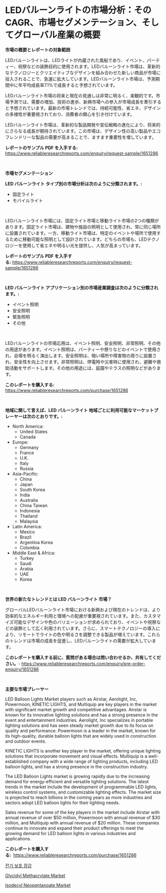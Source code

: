 <p><h1>LEDバルーンライトの市場分析：そのCAGR、市場セグメンテーション、そしてグローバル産業の概要</h1></p><p><strong>市場の概要とレポートの対象範囲</strong></p>
<p><p>LEDバルーンライトは、LEDライトが内蔵された風船であり、イベント、パーティー、祝祭などの装飾目的に使用されます。LEDバルーンライト市場は、革新的なテクノロジーとクリエイティブなデザインを組み合わせた新しい商品が市場に投入されることで、急速に拡大しています。LEDバルーンライト市場は、予測期間中に年平均成長率7.1%で成長すると予想されています。</p><p>LEDバルーンライト市場の将来と現在の見通しは非常に明るく、楽観的です。市場予測では、需要の増加、技術の進歩、新興市場への参入が市場成長を牽引すると予想されています。最新の市場トレンドでは、持続可能性、省エネ、デザインの多様性が重要視されており、消費者の関心を引き付けています。</p><p>LEDバルーンライト市場は、革新的な製品開発や宣伝戦略の進化により、将来的にさらなる成長が期待されています。この市場は、デザイン性の高い製品やエコフレンドリーな製品の需要が高まることで、ますます重要性を増しています。</p></p>
<p><strong>レポートのサンプル PDF を入手する:</strong> <a href="https://www.reliableresearchreports.com/enquiry/request-sample/1651286">https://www.reliableresearchreports.com/enquiry/request-sample/1651286</a></p>
<p>&nbsp;</p>
<p><strong>市場セグメンテーション</strong></p>
<p><strong>LED バルーンライト タイプ別の市場分析は次のように分類されます。:</strong></p>
<p><ul><li>固定ライト</li><li>モバイルライト</li></ul></p>
<p>&nbsp;</p>
<p><p>LEDバルーンライト市場には、固定ライト市場と移動ライト市場の2つの種類があります。固定ライト市場は、建物や施設の照明として使用され、常に同じ場所に設置されています。一方、移動ライト市場は、特定のイベントや場所で使用するために移動可能な照明として設計されています。どちらの市場も、LEDテクノロジーを使用して省エネや明るい光を提供し、人気が高まっています。</p></p>
<p><strong>レポートのサンプル PDF を入手する:</strong>&nbsp;<a href="https://www.reliableresearchreports.com/enquiry/request-sample/1651286">https://www.reliableresearchreports.com/enquiry/request-sample/1651286</a></p>
<p>&nbsp;</p>
<p><strong> LED バルーンライト アプリケーション別の市場産業調査は次のように分類されます。:</strong></p>
<p><ul><li>イベント照明</li><li>安全照明</li><li>緊急照明</li><li>その他</li></ul></p>
<p>&nbsp;</p>
<p><p>LEDバルーンライトの市場応用は、イベント照明、安全照明、非常照明、その他の用途があります。イベント照明は、パーティーや祭りなどのイベントで使用され、会場を明るく演出します。安全照明は、暗い場所や障害物の周りに設置され、安全性を向上させます。非常照明は、停電時や災害時に使用され、避難や救助活動をサポートします。その他の用途には、庭園やテラスの照明などがあります。</p></p>
<p><strong>このレポートを購入する:</strong>&nbsp; <a href="https://www.reliableresearchreports.com/purchase/1651286">https://www.reliableresearchreports.com/purchase/1651286</a></p>
<p>&nbsp;</p>
<p><strong>地域に関して言えば、LED バルーンライト 地域ごとに利用可能なマーケットプレーヤーは次のとおりです。:</strong></p>
<p><ul>
    <li>
        North America:
        <ul>
            <li>United States</li>
            <li>Canada</li>
        </ul>
    </li>
    <li>
        Europe:
        <ul>
            <li>Germany</li>
            <li>France</li>
            <li>U.K.</li>
            <li>Italy</li>
            <li>Russia</li>
        </ul>
    </li>
    <li>
        Asia-Pacific:
        <ul>
            <li>China</li>
            <li>Japan</li>
            <li>South Korea</li>
            <li>India</li>
            <li>Australia</li>
            <li>China Taiwan</li>
            <li>Indonesia</li>
            <li>Thailand</li>
            <li>Malaysia</li>
        </ul>
    </li>
    <li>
        Latin America:
        <ul>
            <li>Mexico</li>
            <li>Brazil</li>
            <li>Argentina Korea</li>
            <li>Colombia</li>
        </ul>
    </li>
    <li>
        Middle East & Africa:
        <ul>
            <li>Turkey</li>
            <li>Saudi</li>
            <li>Arabia</li>
            <li>UAE</li>
            <li>Korea</li>
        </ul>
    </li>
    </ul></p>
<p>&nbsp;</p>
<p><strong>世界の新たなトレンドとは LED バルーンライト 市場？</strong></p>
<p><p>グローバルLEDバルーンライト市場における新興および現在のトレンドは、より効率的なエネルギー利用と環境への配慮が重要視されています。また、カスタマイズ可能なデザインや色のバリエーションが求められており、イベントや祝祭などの装飾として広く利用されています。さらに、スマートテクノロジーの導入により、リモートでライトの色や明るさを調整できる製品が増えています。これらのトレンドは市場の成長を促進し、LEDバルーンライトの需要が拡大しています。</p></p>
<p><strong>このレポートを購入する前に、質問がある場合は問い合わせるか、共有してください。</strong>- <a href="https://www.reliableresearchreports.com/enquiry/pre-order-enquiry/1651286">https://www.reliableresearchreports.com/enquiry/pre-order-enquiry/1651286</a></p>
<p>&nbsp;</p>
<p><strong>主要な市場プレーヤー</strong></p>
<p><p>LED Balloon Lights Market players such as Airstar, Aerolight, Inc, Powermoon, KINETIC LIGHTS, and Multiquip are key players in the market with significant market growth and competitive advantages. Airstar is known for its innovative lighting solutions and has a strong presence in the event and entertainment industries. Aerolight, Inc specializes in portable lighting solutions and has seen steady market growth due to its focus on quality and performance. Powermoon is a leader in the market, known for its high-quality, durable balloon lights that are widely used in construction and outdoor events.</p><p>KINETIC LIGHTS is another key player in the market, offering unique lighting solutions that incorporate movement and visual effects. Multiquip is a well-established company with a wide range of lighting products, including LED balloon lights, and has a strong presence in the construction industry.</p><p>The LED Balloon Lights market is growing rapidly due to the increasing demand for energy-efficient and versatile lighting solutions. The latest trends in the market include the development of programmable LED lights, wireless control systems, and customizable lighting effects. The market size is projected to reach billions in the coming years as more industries and sectors adopt LED balloon lights for their lighting needs.</p><p>Sales revenue for some of the key players in the market include Airstar with annual revenue of over $50 million, Powermoon with annual revenue of $30 million, and Multiquip with annual revenue of $20 million. These companies continue to innovate and expand their product offerings to meet the growing demand for LED balloon lights in various industries and applications.</p></p>
<p><strong>このレポートを購入する:</strong>&nbsp;&nbsp;<a href="https://www.reliableresearchreports.com/purchase/1651286">https://www.reliableresearchreports.com/purchase/1651286</a></p>
<p><p><a href="https://medium.com/@wallacecumfgmings567556/%EC%A0%84%EA%B8%B0-%EC%95%88%EC%A0%84-%EC%9E%A5%EA%B0%91-%EC%8B%9C%EC%9E%A5-%EB%B6%84%EC%84%9D-%EC%83%81%EC%8A%A8-cagr-%EC%8B%9C%EC%9E%A5-%EC%84%B8%EB%B6%84%ED%99%94-%EB%B0%8F-%EA%B5%AD%EC%A0%9C-%EC%82%B0%EC%97%85-%EA%B0%9C%EC%9A%94-59d6c28efcbe">전기 보호 장갑</a></p><p><a href="https://metal-farmhouse-e95.notion.site/Glycidyl-Methacrylate-Market-Size-and-Examines-its-Market-Scope-with-a-Primary-Focus-on-Growth-Opp-e8187fde7a7741bdbb3e1de3977445f2">Glycidyl Methacrylate Market</a></p><p><a href="https://crocus-run-b5a.notion.site/Isodecyl-Neopentanoate-Market-Research-Report-Forecasted-for-Period-from-2024-2031-by-Market-Type-856a18185fe3403ba5b9f3098cabc671">Isodecyl Neopentanoate Market</a></p></p>